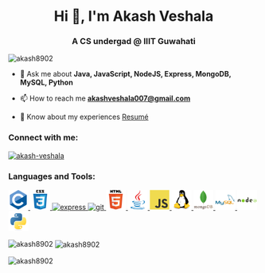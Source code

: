 <h1 align="center">Hi 👋, I'm Akash Veshala</h1>
<h3 align="center">A CS undergad @ IIIT Guwahati</h3>

<!--<img align="right" alt="Coding" width="400" src="https://media1.giphy.com/media/qgQUggAC3Pfv687qPC/giphy.gif?cid=ecf05e47pdlj085q6gh577z7jp862nw3obh9nrihy928w0kj&ep=v1_gifs_search&rid=giphy.gif&ct=g">-->

<p align="left"> <img src="https://komarev.com/ghpvc/?username=akash8902&label=Profile%20views&color=0e75b6&style=flat" alt="akash8902" /> </p>

- 💬 Ask me about **Java, JavaScript, NodeJS, Express, MongoDB, MySQL, Python**

- 📫 How to reach me **akashveshala007@gmail.com**

- 📄 Know about my experiences [Resumé](https://drive.google.com/file/d/1B10azwdEP3va0SV9Ywn9bkTP9KFK1Ml0/view?usp=sharing/target="_blank")

<h3 align="left">Connect with me:</h3>
<p align="left">
<a href="https://linkedin.com/in/akash-veshala" target="blank"><img align="center" src="https://raw.githubusercontent.com/rahuldkjain/github-profile-readme-generator/master/src/images/icons/Social/linked-in-alt.svg" alt="akash-veshala" height="30" width="40" /></a>
<!--<a href="https://www.leetcode.com/akash_veshala_007" target="blank"><img align="center" src="https://raw.githubusercontent.com/rahuldkjain/github-profile-readme-generator/master/src/images/icons/Social/leet-code.svg" alt="akash_veshala_007" height="30" width="40" /></a>
<a href="https://auth.geeksforgeeks.org/user/akash892/profile" target="blank"><img align="center" src="https://raw.githubusercontent.com/rahuldkjain/github-profile-readme-generator/master/src/images/icons/Social/geeks-for-geeks.svg" alt="akash892/profile" height="30" width="40" /></a>
</p>-->

<h3 align="left">Languages and Tools:</h3>
<p align="left"> <a href="https://www.cprogramming.com/" target="_blank" rel="noreferrer"> <img src="https://raw.githubusercontent.com/devicons/devicon/master/icons/c/c-original.svg" alt="c" width="40" height="40"/> </a> <a href="https://www.w3schools.com/css/" target="_blank" rel="noreferrer"> <img src="https://raw.githubusercontent.com/devicons/devicon/master/icons/css3/css3-original-wordmark.svg" alt="css3" width="40" height="40"/> </a> <a href="https://expressjs.com" target="_blank" rel="noreferrer"> <img src="https://www.nextontop.com/assets/img/services/web/expressjs.svg" alt="express" width="40" height="40"/> </a> <a href="https://git-scm.com/" target="_blank" rel="noreferrer"> <img src="https://www.vectorlogo.zone/logos/git-scm/git-scm-icon.svg" alt="git" width="40" height="40"/> </a> <a href="https://www.w3.org/html/" target="_blank" rel="noreferrer"> <img src="https://raw.githubusercontent.com/devicons/devicon/master/icons/html5/html5-original-wordmark.svg" alt="html5" width="40" height="40"/> </a> <a href="https://www.java.com" target="_blank" rel="noreferrer"> <img src="https://raw.githubusercontent.com/devicons/devicon/master/icons/java/java-original.svg" alt="java" width="40" height="40"/> </a> <a href="https://developer.mozilla.org/en-US/docs/Web/JavaScript" target="_blank" rel="noreferrer"> <img src="https://raw.githubusercontent.com/devicons/devicon/master/icons/javascript/javascript-original.svg" alt="javascript" width="40" height="40"/> </a> <a href="https://www.linux.org/" target="_blank" rel="noreferrer"> <img src="https://raw.githubusercontent.com/devicons/devicon/master/icons/linux/linux-original.svg" alt="linux" width="40" height="40"/> </a> <a href="https://www.mongodb.com/" target="_blank" rel="noreferrer"> <img src="https://raw.githubusercontent.com/devicons/devicon/master/icons/mongodb/mongodb-original-wordmark.svg" alt="mongodb" width="40" height="40"/> </a> <a href="https://www.mysql.com/" target="_blank" rel="noreferrer"> <img src="https://raw.githubusercontent.com/devicons/devicon/master/icons/mysql/mysql-original-wordmark.svg" alt="mysql" width="40" height="40"/> </a> <a href="https://nodejs.org" target="_blank" rel="noreferrer"> <img src="https://raw.githubusercontent.com/devicons/devicon/master/icons/nodejs/nodejs-original-wordmark.svg" alt="nodejs" width="40" height="40"/> </a> <a href="https://www.python.org" target="_blank" rel="noreferrer"> <img src="https://raw.githubusercontent.com/devicons/devicon/master/icons/python/python-original.svg" alt="python" width="40" height="40"/> </a> </p>

<p><img align="left" src="https://github-readme-stats.vercel.app/api/top-langs?username=akash8902&show_icons=true&locale=en&layout=compact" alt="akash8902" /></p>

<p>&nbsp;<img align="center" src="https://github-readme-stats.vercel.app/api?username=akash8902&show_icons=true&locale=en" alt="akash8902" /></p>

<p><img align="center" src="https://github-readme-streak-stats.herokuapp.com/?user=akash8902&" alt="akash8902" /></p>
